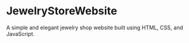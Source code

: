 # JewelryStoreWebsite
A simple and elegant jewelry shop website built using HTML, CSS, and JavaScript.
